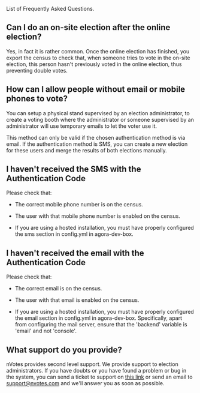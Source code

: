 List of Frequently Asked Questions.

## Can I do an on-site election after the online election?

Yes, in fact it is rather common. Once the online election has finished, you export the census to check that, when someone tries to vote in the on-site election, this person hasn't previously voted in the online election, thus preventing double votes.

## How can I allow people without email or mobile phones to vote?

You can setup a physical stand supervised by an election administrator, to create a voting booth where the administrator or someone supervised by an administrator will use temporary emails  to let the voter use it.

This method can only be valid if the chosen authentication method is via email. If the authentication method is SMS, you can create a new election for these users and merge the results of both elections manually.

## I haven't received the SMS with the Authentication Code

Please check that:

* The correct mobile phone number is on the census.

* The user with that mobile phone number is enabled on the census.

* If you are using a hosted installation, you must have properly configured the sms section in config.yml in agora-dev-box.

## I haven't received the email with the Authentication Code

Please check that:

* The correct email is on the census.

* The user with that email is enabled on the census.

* If you are using a hosted installation, you must have properly configured the email section in config.yml in agora-dev-box. Specifically, apart from configuring the mail server, ensure that the 'backend' variable is 'email' and not 'console'.

## What support do you provide?

nVotes provides second level support. We provide support to election administrators. If you have doubts or you have found a problem or bug in the system, you can send a ticket to support on [this link](ttps://nvotes.com/help/support/) or send an email to [support@nvotes.com](support@nvotes.com) and we'll answer you as soon as possible.
